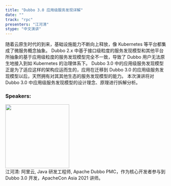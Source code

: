 ```yaml
---
title: "Dubbo 3.0 应用级服务发现详解"
date: "" 
track: "rpc"
presenters: "江河清"
stype: "中文演讲"
---
```

随着云原生时代的到来，基础设施能力不断向上释放，像 Kubernetes 等平台都集成了微服务概念抽象。
Dubbo 2.x 中基于接口级粒度的服务发现模型和其他平台所抽象的基于应用级粒度的服务发现模型完全不一致，导致了 Dubbo 用户无法原生地接入到如 Kubernetes 的治理体系下。
Dubbo 3.0 中的应用级服务发现模型正是为了适应这样的架构应运而生的，应用在迁移到 Dubbo 3.0 的应用级服务发现模型以后，天然拥有对其其他生态的服务发现模型的能力。
本次演讲将对 Dubbo 3.0 中应用级服务发现模型的设计理念、原理进行拆解分析。
 ### Speakers: 
 <img src="images/speaker/1170.png" width="200" /><br>江河清: 阿里云, Java 研发工程师, Apache Dubbo PMC，作为核心开发者参与到 Dubbo 3.0 开发，ApacheCon Asia 2021 讲师。
 